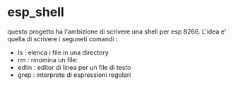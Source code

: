 # esp_shell

questo progetto ha l'ambizione di scrivere una shell per esp 8266.
L'idea e' quella di scrivere i seguneti comandi :

- ls : elenca i file in una directory
- rm : rinomina un file:
- edlin : editor di linea per un file di testo
- grep : interprete di espressioni regolari

